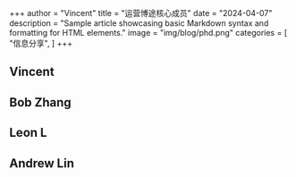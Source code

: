 +++
author = "Vincent"
title = "运营博途核心成员"
date = "2024-04-07"
description = "Sample article showcasing basic Markdown syntax and formatting for HTML elements."
image = "img/blog/phd.png"
categories = [
    "信息分享",
]
+++
## Vincent 

## Bob Zhang

## Leon L

## Andrew Lin
